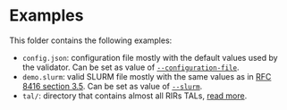 # Examples

This folder contains the following examples:
- `config.json`: configuration file mostly with the default values used by the validator. Can be set as value of [`--configuration-file`](https://nicmx.github.io/FORT-validator/usage.html#--configuration-file).
- `demo.slurm`: valid SLURM file mostly with the same values as in [RFC 8416 section 3.5](https://tools.ietf.org/html/rfc8416#section-3.5). Can be set as value of [`--slurm`](https://nicmx.github.io/FORT-validator/usage.html#--slurm).
- `tal/`: directory that contains almost all RIRs TALs, [read more](https://github.com/NICMx/FORT-validator/blob/master/examples/tal/README.md).
